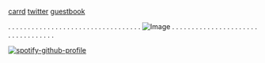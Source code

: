 [carrd](https://santtiiago.carrd.co/)
[twitter](https://x.com/e_e_xecutioner?s=21)
[guestbook](https://santi.atabook.org/)

. . . . . . . . . . . . . . . . . . . . . . . . . . . . . . . . . .
![Image](https://github.com/user-attachments/assets/3351e019-f3dd-4ad6-9e15-075343aebe64)
. . . . . . . . . . . . . . . . . . . . . . . . . . . . . . . . . .

 [![spotify-github-profile](https://spotify-github-profile.kittinanx.com/api/view?uid=b0p37964wfd7nrcj4co2cu9uc&cover_image=true&theme=novatorem&show_offline=true&background_color=121212&interchange=true&bar_color=ffffff&bar_color_cover=true)](https://spotify-github-profile.kittinanx.com/api/view?uid=b0p37964wfd7nrcj4co2cu9uc&redirect=true)
